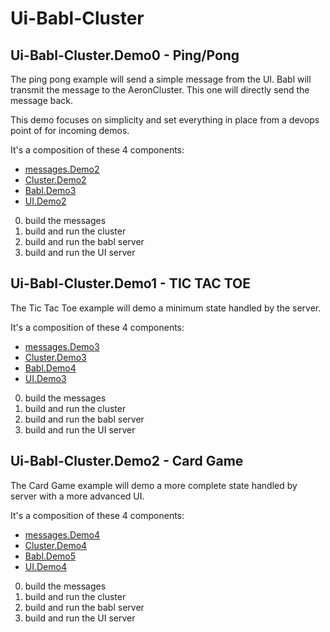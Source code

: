 # Ui-Babl-Cluster

## Ui-Babl-Cluster.Demo0 - Ping/Pong
The ping pong example will send a simple message from the UI.
Babl will transmit the message to the AeronCluster. This one will directly send the message back.

This demo focuses on simplicity and set everything in place from a devops point of for incoming demos. 

It's a composition of these 4 components:
- [messages.Demo2](../messages/README.md#messagesdemo2)
- [Cluster.Demo2](../Cluster/README.md#clusterdemo2)
- [Babl.Demo3](../babl/README.md#babldemo3)
- [UI.Demo2](../ui/README.md#uidemo2)

0) build the messages
0) build and run the cluster
0) build and run the babl server
0) build and run the UI server

## Ui-Babl-Cluster.Demo1 - TIC TAC TOE
The Tic Tac Toe example will demo a minimum state handled by the server. 

It's a composition of these 4 components:
- [messages.Demo3](../messages/README.md#messagesdemo3)
- [Cluster.Demo3](../Cluster/README.md#clusterdemo3)
- [Babl.Demo4](../babl/README.md#babldemo4)
- [UI.Demo3](../ui/README.md#uidemo3)

0) build the messages
0) build and run the cluster
0) build and run the babl server
0) build and run the UI server

## Ui-Babl-Cluster.Demo2 - Card Game
The Card Game example will demo a more complete state handled by server with a more advanced UI.

It's a composition of these 4 components:
- [messages.Demo4](../messages/README.md#messagesdemo4)
- [Cluster.Demo4](../Cluster/README.md#clusterdemo4)
- [Babl.Demo5](../babl/README.md#babldemo5)
- [UI.Demo4](../ui/README.md#uidemo4)

0) build the messages
0) build and run the cluster
0) build and run the babl server
0) build and run the UI server

